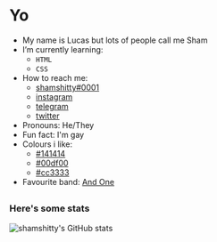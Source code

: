 # Yo

- My name is Lucas but lots of people call me Sham
- I’m currently learning:
    * `HTML`
    * `CSS`
- How to reach me:
    * [shamshitty#0001](https://discord.com/channels/@me)
    * [instagram](https://www.instagram.com/shamshitty/)
    * [telegram](https://t.me/shamshitty)
    * [twitter](https://twitter.com/shamshitty_priv)
- Pronouns: He/They
- Fun fact: I'm gay
- Colours i like:
    * [#141414](https://www.htmlcsscolor.com/hex/141414)
    * [#00df00](https://www.htmlcsscolor.com/hex/00df00)
    * [#cc3333](https://www.htmlcsscolor.com/hex/cc3333)
- Favourite band: [And One](https://andone.de)

## 
### Here's some stats
![shamshitty's GitHub stats](https://github-readme-stats.vercel.app/api?username=shamshitty&show_icons=true&theme=dark)
